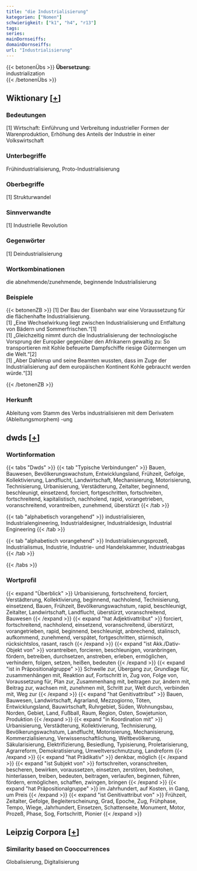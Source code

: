 ```yaml
---
title: "die Industrialisierung"
kategorien: ["Nomen"]
schwierigkeit: ["k1", "h4", "r13"]
tags:
series:
mainDornseiffs:
domainDornseiffs:
url: "Industrialisierung"
---
```


{{< betonenÜbs >}}
**Übersetzung:**  
industrialization  
{{< /betonenÜbs >}}

## Wiktionary [[+](https://de.wiktionary.org/wiki/Industrialisierung)]

### Bedeutungen
[1] Wirtschaft: Einführung und Verbreitung industrieller Formen der Warenproduktion, Erhöhung des Anteils der Industrie in einer Volkswirtschaft  

### Unterbegriffe
Frühindustrialisierung, Proto-Industrialisierung  

### Oberbegriffe
[1] Strukturwandel  

### Sinnverwandte
[1] Industrielle Revolution  

### Gegenwörter
[1] Deindustrialisierung  

### Wortkombinationen
die abnehmende/zunehmende, beginnende Industrialisierung  

### Beispiele
{{< betonenZB >}}
[1] Der Bau der Eisenbahn war eine Voraussetzung für die flächenhafte Industrialisierung.  
[1] „Eine Wechselwirkung liegt zwischen Industrialisierung und Entfaltung von Bädern und Sommerfrischen.“[1]  
[1] „Gleichzeitig nimmt durch die Industrialisierung der technologische Vorsprung der Europäer gegenüber den Afrikanern gewaltig zu: So transportieren mit Kohle befeuerte Dampfschiffe riesige Gütermengen um die Welt.“[2]  
[1] „Aber Dahlerup und seine Beamten wussten, dass im Zuge der Industrialisierung auf dem europäischen Kontinent Kohle gebraucht werden würde.“[3]  

{{< /betonenZB >}}
### Herkunft
Ableitung vom Stamm des Verbs industrialisieren mit dem Derivatem (Ableitungsmorphem) -ung  



## dwds [[+](https://www.dwds.de/wb/Industrialisierung)]

### Wortinformation
{{< tabs "Dwds" >}}
{{< tab "Typische Verbindungen" >}}
Bauen, Bauwesen, Bevölkerungswachstum, Entwicklungsland, Frühzeit, Gefolge, Kollektivierung, Landflucht, Landwirtschaft, Mechanisierung, Motorisierung, Technisierung, Urbanisierung, Verstädterung, Zeitalter, beginnend, beschleunigt, einsetzend, forciert, fortgeschritten, fortschreiten, fortschreitend, kapitalistisch, nachholend, rapid, vorangetrieben, voranschreitend, vorantreiben, zunehmend, überstürzt
{{< /tab >}}

{{< tab "alphabetisch vorangehend" >}}
industrialisieren, Industrialengineering, Industrialdesigner, Industrialdesign, Industrial Engineering
{{< /tab >}}

{{< tab "alphabetisch vorangehend" >}}
Industrialisierungsprozeß, Industrialismus, Industrie, Industrie- und Handelskammer, Industrieabgas
{{< /tab >}}

{{< /tabs >}}

### Wortprofil
{{< expand "Überblick" >}} Urbanisierung, fortschreitend, forciert, Verstädterung, Kollektivierung, beginnend, nachholend, Technisierung, einsetzend, Bauen, Frühzeit, Bevölkerungswachstum, rapid, beschleunigt, Zeitalter, Landwirtschaft, Landflucht, überstürzt, voranschreitend, Bauwesen {{< /expand >}}
{{< expand "hat Adjektivattribut" >}} forciert, fortschreitend, nachholend, einsetzend, voranschreitend, überstürzt, vorangetrieben, rapid, beginnend, beschleunigt, anbrechend, stalinsch, aufkommend, zunehmend, verspätet, fortgeschritten, stürmisch, rücksichtslos, rasant, rasch {{< /expand >}}
{{< expand "ist Akk./Dativ-Objekt von" >}} vorantreiben, forcieren, beschleunigen, voranbringen, fördern, betreiben, durchsetzen, anstreben, erleben, ermöglichen, verhindern, folgen, setzen, heißen, bedeuten {{< /expand >}}
{{< expand "ist in Präpositionalgruppe" >}} Schwelle zur, Übergang zur, Grundlage für, zusammenhängen mit, Reaktion auf, Fortschritt in, Zug von, Folge von, Voraussetzung für, Plan zur, Zusammenhang mit, beitragen zur, ändern mit, Beitrag zur, wachsen mit, zunehmen mit, Schritt zur, Welt durch, verbinden mit, Weg zur {{< /expand >}}
{{< expand "hat Genitivattribut" >}} Bauen, Bauwesen, Landwirtschaft, Agrarland, Mezzogiorno, Töten, Entwicklungsland, Bauwirtschaft, Ruhrgebiet, Süden, Wohnungsbau, Norden, Gebiet, Land, Fußball, Raum, Region, Osten, Sowjetunion, Produktion {{< /expand >}}
{{< expand "in Koordination mit" >}} Urbanisierung, Verstädterung, Kollektivierung, Technisierung, Bevölkerungswachstum, Landflucht, Motorisierung, Mechanisierung, Kommerzialisierung, Verwissenschaftlichung, Weltbevölkerung, Säkularisierung, Elektrifizierung, Besiedlung, Typisierung, Proletarisierung, Agrarreform, Demokratisierung, Umweltverschmutzung, Landreform {{< /expand >}}
{{< expand "hat Prädikativ" >}} denkbar, möglich {{< /expand >}}
{{< expand "ist Subjekt von" >}} fortschreiten, voranschreiten, bescheren, bewirken, voraussetzen, einsetzen, zerstören, bedrohen, hinterlassen, treiben, bedeuten, beitragen, verlaufen, beginnen, führen, fördern, ermöglichen, schaffen, zwingen, bringen {{< /expand >}}
{{< expand "hat Präpositionalgruppe" >}} im Jahrhundert, auf Kosten, in Gang, um Preis {{< /expand >}}
{{< expand "ist Genitivattribut von" >}} Frühzeit, Zeitalter, Gefolge, Begleiterscheinung, Grad, Epoche, Zug, Frühphase, Tempo, Wiege, Jahrhundert, Einsetzen, Schattenseite, Monument, Motor, Prozeß, Phase, Sog, Fortschritt, Pionier {{< /expand >}}

## Leipzig Corpora [[+](https://corpora.uni-leipzig.de/en/res?word=Industrialisierung&corpusId=deu_newscrawl-public_2018)]


### Similarity based on Cooccurrences
Globalisierung, Digitalisierung

